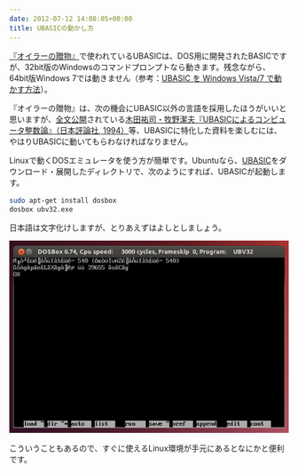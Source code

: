 ```yaml
---
date: 2012-07-12 14:08:05+00:00
title: UBASICの動かし方
---
```


[『オイラーの贈物』](/2012/06/28/book-about-the-eulers-formula/)で使われているUBASICは、DOS用に開発されたBASICですが、32bit版のWindowsのコマンドプロンプトなら動きます。残念ながら、64bit版Windows 7では動きません（参考：[UBASIC を Windows Vista/7 で動かす方法](https://web.archive.org/web/20100509060441/http://www.rkmath.rikkyo.ac.jp:80/~kida/ubasiconw7.html)）。

『オイラーの贈物』は、次の機会にUBASIC以外の言語を採用したほうがいいと思いますが、[全文公開](https://web.archive.org/web/20130801060425/http://www.rkmath.rikkyo.ac.jp:80/~kida/kima.htm)されている[木田祐司・牧野潔夫『UBASICによるコンピュータ整数論』（日本評論社, 1994）](https://www.amazon.co.jp/dp/4535600147?tag=inquisitor-22)等、UBASICに特化した資料を楽しむには、やはりUBASICに動いてもらわなければなりません。

Linuxで動くDOSエミュレータを使う方が簡単です。Ubuntuなら、[UBASIC](https://web.archive.org/web/20140303182401/http://www.rkmath.rikkyo.ac.jp:80/~kida/ubasic.htm)をダウンロード・展開したディレクトリで、次のようにすれば、UBASICが起動します。

```bash
sudo apt-get install dosbox
dosbox ubv32.exe
```

日本語は文字化けしますが、とりあえずはよしとしましょう。

![UBASICの起動画面](/images/2012-07-12-ubasic.jpg)

こういうこともあるので、すぐに使えるLinux環境が手元にあるとなにかと便利です。

